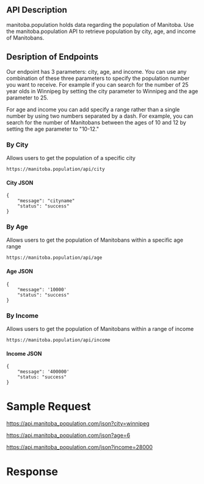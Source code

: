 ## API Description

manitoba.population holds data regarding the population of Manitoba. Use the manitoba.population API to retrieve population by city, age, and income of Manitobans.

## Desription of Endpoints

Our endpoint has 3 parameters: city, age, and income. You can use any combination of these three parameters to specify the population number you want to receive. For example if you can search for the number of 25 year olds in Winnipeg by setting the city parameter to Winnipeg and the age parameter to 25. 

For age and income you can add specify a range rather than a single number by using two numbers separated by a dash. For example, you can search for the number of Manitobans between the ages of 10 and 12 by setting the age parameter to "10-12."

### By City

Allows users to get the population of a specific city

    https://manitoba.population/api/city



####  City JSON



    {
        "message": "cityname"
        "status": "success"
    }







### By Age

Allows users to get the population of Manitobans within a specific age range

    https://manitoba.population/api/age
    
    
    
####  Age JSON



    {
        "message": '10000'
        "status": "success"
    }







### By Income

Allows users to get the population of Manitobans within a range of income

    https://manitoba.population/api/income
    
    
    
####  Income JSON



    {
        "message": '400000'
        "status: "success"
    }






# Sample Request

https://api.manitoba_population.com/json?city=winnipeg

https://api.manitoba_population.com/json?age=6

https://api.manitoba_population.com/json?income=28000

# Response
